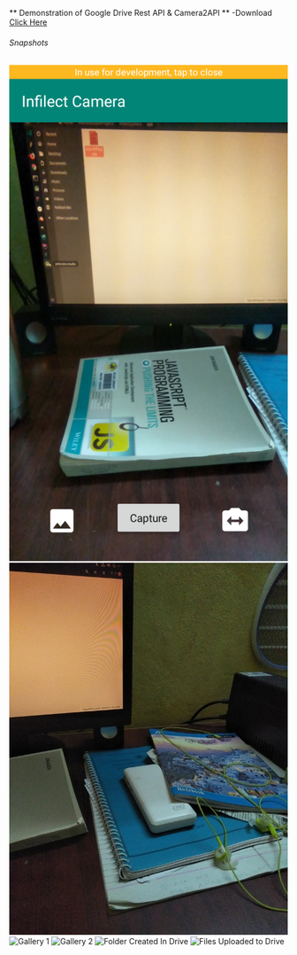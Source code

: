 ** Demonstration of Google Drive Rest API & Camera2API **
-Download [Click Here](https://github.com/Jaseemakhtar/AndroidCameraDrive/blob/master/apk/app-debug.apk?raw=true "Download") 

###### Snapshots
![Camera Screen](https://raw.githubusercontent.com/Jaseemakhtar/AndroidCameraDrive/master/snaps/camera_screen.png)
![Captured Image](https://raw.githubusercontent.com/Jaseemakhtar/AndroidCameraDrive/master/snaps/caputerd.jpg)
![Gallery 1](https://raw.githubusercontent.com/Jaseemakhtar/AndroidCameraDrive/master/snaps/gallery-1.jpg)
![Gallery 2](https://raw.githubusercontent.com/Jaseemakhtar/AndroidCameraDrive/master/snaps/gallery-2.jpg)
![Folder Created In Drive](https://raw.githubusercontent.com/Jaseemakhtar/AndroidCameraDrive/master/snaps/folderInDrive.jpg)
![Files Uploaded to Drive](https://raw.githubusercontent.com/Jaseemakhtar/AndroidCameraDrive/master/snaps/uploaded.jpg)
